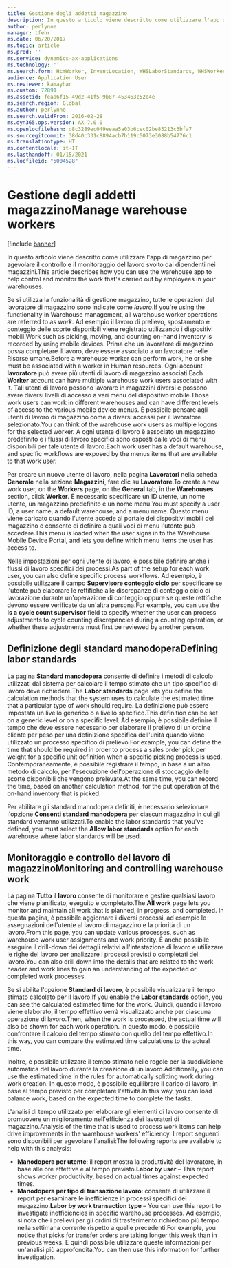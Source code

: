 ```yaml
---
title: Gestione degli addetti magazzino
description: In questo articolo viene descritto come utilizzare l'app di magazzino per agevolare il controllo e il monitoraggio del lavoro svolto dai dipendenti nei magazzini.
author: perlynne
manager: tfehr
ms.date: 06/20/2017
ms.topic: article
ms.prod: ''
ms.service: dynamics-ax-applications
ms.technology: ''
ms.search.form: HcmWorker, InventLocation, WHSLaborStandards, WHSWorker, WHSWorkTable, WHSWorkTableListPage, WHSResetUserPassword
audience: Application User
ms.reviewer: kamaybac
ms.custom: 72891
ms.assetid: feaa6f15-49d2-41f5-9b87-453463c52e4e
ms.search.region: Global
ms.author: perlynne
ms.search.validFrom: 2016-02-28
ms.dyn365.ops.version: AX 7.0.0
ms.openlocfilehash: d8c3289ec049eeaa5a03b6cec02be85213c3bfa7
ms.sourcegitcommit: 38d40c331c8894acb7b119c5073e3088b54776c1
ms.translationtype: HT
ms.contentlocale: it-IT
ms.lasthandoff: 01/15/2021
ms.locfileid: "5004528"
---
```

# <a name="manage-warehouse-workers"></a><span data-ttu-id="0293a-103">Gestione degli addetti magazzino</span><span class="sxs-lookup"><span data-stu-id="0293a-103">Manage warehouse workers</span></span>

[!include [banner](../includes/banner.md)]

<span data-ttu-id="0293a-104">In questo articolo viene descritto come utilizzare l'app di magazzino per agevolare il controllo e il monitoraggio del lavoro svolto dai dipendenti nei magazzini.</span><span class="sxs-lookup"><span data-stu-id="0293a-104">This article describes how you can use the warehouse app to help control and monitor the work that's carried out by employees in your warehouses.</span></span>

<span data-ttu-id="0293a-105">Se si utilizza la funzionalità di gestione magazzino, tutte le operazioni del lavoratore di magazzino sono indicate come *lavoro*.</span><span class="sxs-lookup"><span data-stu-id="0293a-105">If you're using the functionality in Warehouse management, all warehouse worker operations are referred to as *work*.</span></span> <span data-ttu-id="0293a-106">Ad esempio il lavoro di prelievo, spostamento e conteggio delle scorte disponibili viene registrato utilizzando i dispositivi mobili.</span><span class="sxs-lookup"><span data-stu-id="0293a-106">Work such as picking, moving, and counting on-hand inventory is recorded by using mobile devices.</span></span> <span data-ttu-id="0293a-107">Prima che un lavoratore di magazzino possa completare il lavoro, deve essere associato a un lavoratore nelle Risorse umane.</span><span class="sxs-lookup"><span data-stu-id="0293a-107">Before a warehouse worker can perform work, he or she must be associated with a worker in Human resources.</span></span> <span data-ttu-id="0293a-108">Ogni account **lavoratore** può avere più utenti di lavoro di magazzino associati.</span><span class="sxs-lookup"><span data-stu-id="0293a-108">Each **Worker** account can have multiple warehouse work users associated with it.</span></span> <span data-ttu-id="0293a-109">Tali utenti di lavoro possono lavorare in magazzini diversi e possono avere diversi livelli di accesso a vari menu del dispositivo mobile.</span><span class="sxs-lookup"><span data-stu-id="0293a-109">Those work users can work in different warehouses and can have different levels of access to the various mobile device menus.</span></span> <span data-ttu-id="0293a-110">È possibile pensare agli utenti di lavoro di magazzino come a diversi accessi per il lavoratore selezionato.</span><span class="sxs-lookup"><span data-stu-id="0293a-110">You can think of the warehouse work users as multiple logons for the selected worker.</span></span> <span data-ttu-id="0293a-111">A ogni utente di lavoro è associato un magazzino predefinito e i flussi di lavoro specifici sono esposti dalle voci di menu disponibili per tale utente di lavoro.</span><span class="sxs-lookup"><span data-stu-id="0293a-111">Each work user has a default warehouse, and specific workflows are exposed by the menus items that are available to that work user.</span></span> 

<span data-ttu-id="0293a-112">Per creare un nuovo utente di lavoro, nella pagina **Lavoratori** nella scheda **Generale** nella sezione **Magazzini**, fare clic su **Lavoratore**.</span><span class="sxs-lookup"><span data-stu-id="0293a-112">To create a new work user, on the **Workers** page, on the **General** tab, in the **Warehouses** section, click **Worker**.</span></span> <span data-ttu-id="0293a-113">È necessario specificare un ID utente, un nome utente, un magazzino predefinito e un nome menu.</span><span class="sxs-lookup"><span data-stu-id="0293a-113">You must specify a user ID, a user name, a default warehouse, and a menu name.</span></span> <span data-ttu-id="0293a-114">Questo menu viene caricato quando l'utente accede al portale dei dispositivi mobili del magazzino e consente di definire a quali voci di menu l'utente può accedere.</span><span class="sxs-lookup"><span data-stu-id="0293a-114">This menu is loaded when the user signs in to the Warehouse Mobile Device Portal, and lets you define which menu items the user has access to.</span></span> 

<span data-ttu-id="0293a-115">Nelle impostazioni per ogni utente di lavoro, è possibile definire anche i flussi di lavoro specifici dei processi.</span><span class="sxs-lookup"><span data-stu-id="0293a-115">As part of the setup for each work user, you can also define specific process workflows.</span></span> <span data-ttu-id="0293a-116">Ad esempio, è possibile utilizzare il campo **Supervisore conteggio ciclo** per specificare se l'utente può elaborare le rettifiche alle discrepanze di conteggio ciclo di lavorazione durante un'operazione di conteggio oppure se queste rettifiche devono essere verificate da un'altra persona.</span><span class="sxs-lookup"><span data-stu-id="0293a-116">For example, you can use the **Is a cycle count supervisor** field to specify whether the user can process adjustments to cycle counting discrepancies during a counting operation, or whether these adjustments must first be reviewed by another person.</span></span>

## <a name="defining-labor-standards"></a><span data-ttu-id="0293a-117">Definizione degli standard manodopera</span><span class="sxs-lookup"><span data-stu-id="0293a-117">Defining labor standards</span></span>
<span data-ttu-id="0293a-118">La pagina **Standard manodopera** consente di definire i metodi di calcolo utilizzati dal sistema per calcolare il tempo stimato che un tipo specifico di lavoro deve richiedere.</span><span class="sxs-lookup"><span data-stu-id="0293a-118">The **Labor standards** page lets you define the calculation methods that the system uses to calculate the estimated time that a particular type of work should require.</span></span> <span data-ttu-id="0293a-119">La definizione può essere impostata un livello generico o a livello specifico.</span><span class="sxs-lookup"><span data-stu-id="0293a-119">This definition can be set on a generic level or on a specific level.</span></span> <span data-ttu-id="0293a-120">Ad esempio, è possibile definire il tempo che deve essere necessario per elaborare il prelievo di un ordine cliente per peso per una definizione specifica dell'unità quando viene utilizzato un processo specifico di prelievo.</span><span class="sxs-lookup"><span data-stu-id="0293a-120">For example, you can define the time that should be required in order to process a sales order pick per weight for a specific unit definition when a specific picking process is used.</span></span> <span data-ttu-id="0293a-121">Contemporaneamente, è possibile registrare il tempo, in base a un altro metodo di calcolo, per l'esecuzione dell'operazione di stoccaggio delle scorte disponibili che vengono prelevate.</span><span class="sxs-lookup"><span data-stu-id="0293a-121">At the same time, you can record the time, based on another calculation method, for the put operation of the on-hand inventory that is picked.</span></span> 

<span data-ttu-id="0293a-122">Per abilitare gli standard manodopera definiti, è necessario selezionare l'opzione **Consenti standard manodopera** per ciascun magazzino in cui gli standard verranno utilizzati.</span><span class="sxs-lookup"><span data-stu-id="0293a-122">To enable the labor standards that you've defined, you must select the **Allow labor standards** option for each warehouse where labor standards will be used.</span></span>

## <a name="monitoring-and-controlling-warehouse-work"></a><span data-ttu-id="0293a-123">Monitoraggio e controllo del lavoro di magazzino</span><span class="sxs-lookup"><span data-stu-id="0293a-123">Monitoring and controlling warehouse work</span></span>
<span data-ttu-id="0293a-124">La pagina **Tutto il lavoro** consente di monitorare e gestire qualsiasi lavoro che viene pianificato, eseguito e completato.</span><span class="sxs-lookup"><span data-stu-id="0293a-124">The **All work** page lets you monitor and maintain all work that is planned, in progress, and completed.</span></span> <span data-ttu-id="0293a-125">In questa pagina, è possibile aggiornare i diversi processi, ad esempio le assegnazioni dell'utente al lavoro di magazzino e la priorità di un lavoro.</span><span class="sxs-lookup"><span data-stu-id="0293a-125">From this page, you can update various processes, such as warehouse work user assignments and work priority.</span></span> <span data-ttu-id="0293a-126">È anche possibile eseguire il drill-down dei dettagli relativi all'intestazione di lavoro e utilizzare le righe del lavoro per analizzare i processi previsti o completati del lavoro.</span><span class="sxs-lookup"><span data-stu-id="0293a-126">You can also drill down into the details that are related to the work header and work lines to gain an understanding of the expected or completed work processes.</span></span> 

<span data-ttu-id="0293a-127">Se si abilita l'opzione **Standard di lavoro**, è possibile visualizzare il tempo stimato calcolato per il lavoro.</span><span class="sxs-lookup"><span data-stu-id="0293a-127">If you enable the **Labor standards** option, you can see the calculated estimated time for the work.</span></span> <span data-ttu-id="0293a-128">Quindi, quando il lavoro viene elaborato, il tempo effettivo verrà visualizzato anche per ciascuna operazione di lavoro.</span><span class="sxs-lookup"><span data-stu-id="0293a-128">Then, when the work is processed, the actual time will also be shown for each work operation.</span></span> <span data-ttu-id="0293a-129">In questo modo, è possibile confrontare il calcolo del tempo stimato con quello del tempo effettivo.</span><span class="sxs-lookup"><span data-stu-id="0293a-129">In this way, you can compare the estimated time calculations to the actual time.</span></span> 

<span data-ttu-id="0293a-130">Inoltre, è possibile utilizzare il tempo stimato nelle regole per la suddivisione automatica del lavoro durante la creazione di un lavoro.</span><span class="sxs-lookup"><span data-stu-id="0293a-130">Additionally, you can use the estimated time in the rules for automatically splitting work during work creation.</span></span> <span data-ttu-id="0293a-131">In questo modo, è possibile equilibrare il carico di lavoro, in base al tempo previsto per completare l'attività.</span><span class="sxs-lookup"><span data-stu-id="0293a-131">In this way, you can load balance work, based on the expected time to complete the tasks.</span></span> 

<span data-ttu-id="0293a-132">L'analisi di tempo utilizzato per elaborare gli elementi di lavoro consente di promuovere un miglioramento nell'efficienza dei lavoratori di magazzino.</span><span class="sxs-lookup"><span data-stu-id="0293a-132">Analysis of the time that is used to process work items can help drive improvements in the warehouse workers’ efficiency.</span></span> <span data-ttu-id="0293a-133">I report seguenti sono disponibili per agevolare l'analisi:</span><span class="sxs-lookup"><span data-stu-id="0293a-133">The following reports are available to help with this analysis:</span></span>

-   <span data-ttu-id="0293a-134">**Manodopera per utente**: il report mostra la produttività del lavoratore, in base alle ore effettive e al tempo previsto.</span><span class="sxs-lookup"><span data-stu-id="0293a-134">**Labor by user** – This report shows worker productivity, based on actual times against expected times.</span></span>
-   <span data-ttu-id="0293a-135">**Manodopera per tipo di transazione lavoro**: consente di utilizzare il report per esaminare le inefficienze in processi specifici del magazzino.</span><span class="sxs-lookup"><span data-stu-id="0293a-135">**Labor by work transaction type** – You can use this report to investigate inefficiencies in specific warehouse processes.</span></span> <span data-ttu-id="0293a-136">Ad esempio, si nota che i prelievi per gli ordini di trasferimento richiedono più tempo nella settimana corrente rispetto a quelle precedenti.</span><span class="sxs-lookup"><span data-stu-id="0293a-136">For example, you notice that picks for transfer orders are taking longer this week than in previous weeks.</span></span> <span data-ttu-id="0293a-137">È quindi possibile utilizzare queste informazioni per un'analisi più approfondita.</span><span class="sxs-lookup"><span data-stu-id="0293a-137">You can then use this information for further investigation.</span></span>




